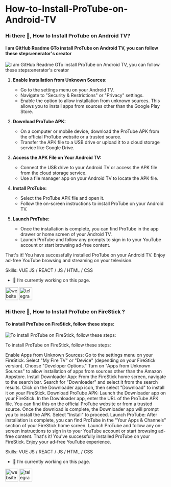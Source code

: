 # How-to-Install-ProTube-on-Android-TV
### Hi there 👋, How to Install ProTube on Android TV?
#### I am GitHub Readme GTo install ProTube on Android TV, you can follow these steps:enerator's creator
![I am GitHub Readme GTo install ProTube on Android TV, you can follow these steps:enerator's creator](https://blog.aptoide.com/content/images/2018/12/POST-CAPA@2x.png)

1. **Enable Installation from Unknown Sources:**
   - Go to the settings menu on your Android TV.
   - Navigate to "Security & Restrictions" or "Privacy" settings.
   - Enable the option to allow installation from unknown sources. This allows you to install apps from sources other than the Google Play Store.

2. **Download ProTube APK:**
   - On a computer or mobile device, download the ProTube APK from the official ProTube website or a trusted source.
   - Transfer the APK file to a USB drive or upload it to a cloud storage service like Google Drive.

3. **Access the APK File on Your Android TV:**
   - Connect the USB drive to your Android TV or access the APK file from the cloud storage service.
   - Use a file manager app on your Android TV to locate the APK file.

4. **Install ProTube:**
   - Select the ProTube APK file and open it.
   - Follow the on-screen instructions to install ProTube on your Android TV.

5. **Launch ProTube:**
   - Once the installation is complete, you can find ProTube in the app drawer or home screen of your Android TV.
   - Launch ProTube and follow any prompts to sign in to your YouTube account or start browsing ad-free content.

That's it! You have successfully installed ProTube on your Android TV. Enjoy ad-free YouTube browsing and streaming on your television.

Skills: VUE JS / REACT / JS / HTML / CSS

- 🔭 I’m currently working on this page. 


[<img src='https://cdn.jsdelivr.net/npm/simple-icons@3.0.1/icons/icloud.svg' alt='website' height='40'>](protube.app)  [<img src='https://cdn.jsdelivr.net/npm/simple-icons@3.0.1/icons/telegram.svg' alt='telegram' height='40'>](https://t.me/protube_app)  



### Hi there 👋, How to Install ProTube on FireStick ?
#### To install ProTube on FireStick, follow these steps:
![To install ProTube on FireStick, follow these steps:](https://www.airbeam.tv/wp-content/uploads/2023/07/kodi-tv-firestick.jpg)

To install ProTube on FireStick, follow these steps:

Enable Apps from Unknown Sources:
Go to the settings menu on your FireStick.
Select "My Fire TV" or "Device" (depending on your FireStick version).
Choose "Developer Options."
Turn on "Apps from Unknown Sources" to allow installation of apps from sources other than the Amazon Appstore.
Install Downloader App:
From the FireStick home screen, navigate to the search bar.
Search for "Downloader" and select it from the search results.
Click on the Downloader app icon, then select "Download" to install it on your FireStick.
Download ProTube APK:
Launch the Downloader app on your FireStick.
In the Downloader app, enter the URL of the ProTube APK file. You can find this on the official ProTube website or from a trusted source.
Once the download is complete, the Downloader app will prompt you to install the APK. Select "Install" to proceed.
Launch ProTube:
After installation is complete, you can find ProTube in the "Your Apps & Channels" section of your FireStick home screen.
Launch ProTube and follow any on-screen instructions to sign in to your YouTube account or start browsing ad-free content.
That's it! You've successfully installed ProTube on your FireStick. Enjoy your ad-free YouTube experience.






Skills: VUE JS / REACT / JS / HTML / CSS

- 🔭 I’m currently working on this page. 


[<img src='https://cdn.jsdelivr.net/npm/simple-icons@3.0.1/icons/icloud.svg' alt='website' height='40'>](protube.app)  [<img src='https://cdn.jsdelivr.net/npm/simple-icons@3.0.1/icons/telegram.svg' alt='telegram' height='40'>](https://t.me/protube_app)  

